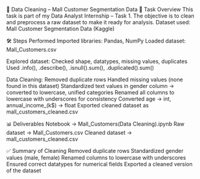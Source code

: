 🧹 Data Cleaning – Mall Customer Segmentation Data
📌 Task Overview
This task is part of my Data Analyst Internship – Task 1.
The objective is to clean and preprocess a raw dataset to make it ready for analysis.
Dataset used: Mall Customer Segmentation Data (Kaggle)

🛠️ Steps Performed
Imported libraries: Pandas, NumPy
Loaded dataset: Mall_Customers.csv

Explored dataset:
Checked shape, datatypes, missing values, duplicates
Used .info(), .describe(), .isnull().sum(), .duplicated().sum()

Data Cleaning:
Removed duplicate rows
Handled missing values (none found in this dataset)
Standardized text values in gender column → converted to lowercase, unified categories
Renamed all columns to lowercase with underscores for consistency
Converted age → int, annual_income_(k$) → float
Exported cleaned dataset as mall_customers_cleaned.csv

📊 Deliverables
Notebook → Mall_Customers(Data Cleaning).ipynb
Raw dataset → Mall_Customers.csv
Cleaned dataset → mall_customers_cleaned.csv

✅ Summary of Cleaning
Removed duplicate rows
Standardized gender values (male, female)
Renamed columns to lowercase with underscores
Ensured correct datatypes for numerical fields
Exported a cleaned version of the dataset
